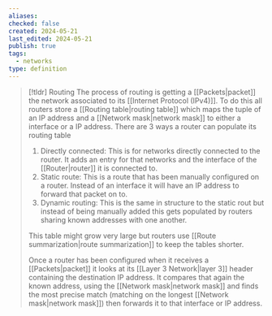 ```yaml
---
aliases: 
checked: false
created: 2024-05-21
last_edited: 2024-05-21
publish: true
tags:
  - networks
type: definition
---
```

>[!tldr] Routing
>The process of routing is getting a [[Packets|packet]] the network associated to its [[Internet Protocol (IPv4)]]. To do this all routers store a [[Routing table|routing table]] which maps the tuple of an IP address and a [[Network mask|network mask]] to either a interface or a IP address.
>There are 3 ways a router can populate its routing table
>1. Directly connected: This is for networks directly connected to the router. It adds an entry for that networks and the interface of the [[Router|router]] it is connected to.
>2. Static route: This is a route that has been manually configured on a router. Instead of an interface it will have an IP address to forward that packet on to.
>3. Dynamic routing: This is the same in structure to the static rout but instead of being manually added this gets populated by routers sharing known addresses with one another.
>
>This table might grow very large but routers use [[Route summarization|route summarization]] to keep the tables shorter.
>
>Once a router has been configured when it receives a [[Packets|packet]] it looks at its [[Layer 3 Network|layer 3]] header containing the destination IP address. It compares that again the known address, using the [[Network mask|network mask]] and finds the most precise match (matching on the longest [[Network mask|network mask]]) then forwards it to that interface or IP address.

